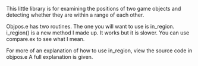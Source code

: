This little library is for examining the positions of two game
objects and detecting whether they are within a range of each other.

Objpos.e has two routines.
The one you will want to use is in_region.
i_region() is a new method I made up.  It works but it is slower.
You can use compare.ex to see what I mean.

For more of an explanation of how to use in_region, view the source
code in objpos.e  A full explanation is given.
